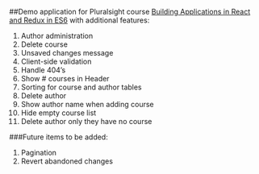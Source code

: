 ##Demo application for Pluralsight course [Building Applications in React and Redux in ES6](https://github.com/coryhouse/pluralsight-redux-starter) with additional features:

1. Author administration
2. Delete course
3. Unsaved changes message
4. Client-side validation
5. Handle 404’s
6. Show # courses in Header
7. Sorting for course and author tables
8. Delete author
9. Show author name when adding course
10. Hide empty course list
11. Delete author only they have no course

###Future items to be added:
1. Pagination
2. Revert abandoned changes
